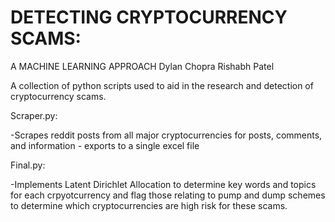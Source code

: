 # DETECTING CRYPTOCURRENCY SCAMS: 
A MACHINE LEARNING APPROACH
Dylan Chopra
Rishabh Patel


A collection of python scripts used to aid in the research and detection of cryptocurrency scams. 

Scraper.py:

-Scrapes reddit posts from all major cryptocurrencies for posts, comments, and information - exports to a single excel file

Final.py:

-Implements Latent Dirichlet Allocation to determine key words and topics for each crpyotcurrency and flag those relating to pump and dump schemes
to determine which cryptocurrencies are high risk for these scams.
